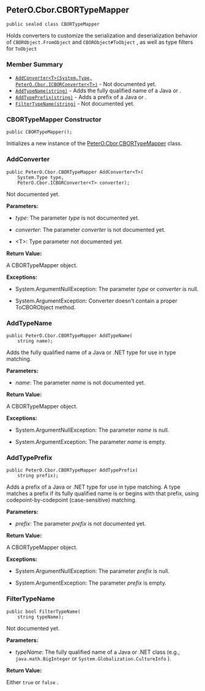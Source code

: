 ## PeterO.Cbor.CBORTypeMapper

    public sealed class CBORTypeMapper

Holds converters to customize the serialization and deserialization behavior of  `CBORObject.FromObject`  and `CBORObject#ToObject` , as well as type filters for `ToObject`

### Member Summary
* <code>[AddConverter&lt;T&gt;(System.Type, PeterO.Cbor.ICBORConverter&lt;T&gt;)](#AddConverter_T_System_Type_PeterO_Cbor_ICBORConverter_T)</code> - Not documented yet.
* <code>[AddTypeName(string)](#AddTypeName_string)</code> - Adds the fully qualified name of a Java or .
* <code>[AddTypePrefix(string)](#AddTypePrefix_string)</code> - Adds a prefix of a Java or .
* <code>[FilterTypeName(string)](#FilterTypeName_string)</code> - Not documented yet.

<a id="Void_ctor"></a>
### CBORTypeMapper Constructor

    public CBORTypeMapper();

Initializes a new instance of the [PeterO.Cbor.CBORTypeMapper](PeterO.Cbor.CBORTypeMapper.md) class.

<a id="AddConverter_T_System_Type_PeterO_Cbor_ICBORConverter_T"></a>
### AddConverter

    public PeterO.Cbor.CBORTypeMapper AddConverter<T>(
        System.Type type,
        PeterO.Cbor.ICBORConverter<T> converter);

Not documented yet.

<b>Parameters:</b>

 * <i>type</i>: The parameter  <i>type</i>
 is not documented yet.

 * <i>converter</i>: The parameter  <i>converter</i>
is not documented yet.

 * &lt;T&gt;: Type parameter not documented yet.

<b>Return Value:</b>

A CBORTypeMapper object.

<b>Exceptions:</b>

 * System.ArgumentNullException:
The parameter <i>type</i>
 or  <i>converter</i>
 is null.

 * System.ArgumentException:
Converter doesn't contain a proper ToCBORObject method.

<a id="AddTypeName_string"></a>
### AddTypeName

    public PeterO.Cbor.CBORTypeMapper AddTypeName(
        string name);

Adds the fully qualified name of a Java or .NET type for use in type matching.

<b>Parameters:</b>

 * <i>name</i>: The parameter  <i>name</i>
 is not documented yet.

<b>Return Value:</b>

A CBORTypeMapper object.

<b>Exceptions:</b>

 * System.ArgumentNullException:
The parameter  <i>name</i>
 is null.

 * System.ArgumentException:
The parameter  <i>name</i>
 is empty.

<a id="AddTypePrefix_string"></a>
### AddTypePrefix

    public PeterO.Cbor.CBORTypeMapper AddTypePrefix(
        string prefix);

Adds a prefix of a Java or .NET type for use in type matching. A type matches a prefix if its fully qualified name is or begins with that prefix, using codepoint-by-codepoint (case-sensitive) matching.

<b>Parameters:</b>

 * <i>prefix</i>: The parameter  <i>prefix</i>
 is not documented yet.

<b>Return Value:</b>

A CBORTypeMapper object.

<b>Exceptions:</b>

 * System.ArgumentNullException:
The parameter  <i>prefix</i>
 is null.

 * System.ArgumentException:
The parameter  <i>prefix</i>
 is empty.

<a id="FilterTypeName_string"></a>
### FilterTypeName

    public bool FilterTypeName(
        string typeName);

Not documented yet.

<b>Parameters:</b>

 * <i>typeName</i>: The fully qualified name of a Java or .NET class (e.g.,  `java.math.BigInteger`  or  `System.Globalization.CultureInfo` ).

<b>Return Value:</b>

Either  `true`  or  `false` .

